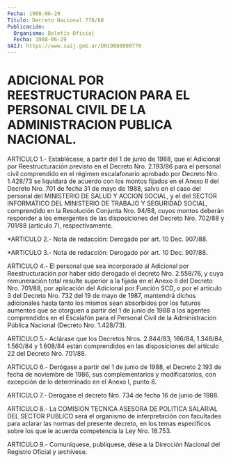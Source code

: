 ```yaml
---
Fecha: 1988-06-29
Título: Decreto Nacional 778/88
Publicación:
  Organismo: Boletín Oficial
  Fecha: 1988-06-29
SAIJ: https://www.saij.gob.ar/DN19880000778
---
```

# ADICIONAL POR REESTRUCTURACION PARA EL PERSONAL CIVIL DE LA ADMINISTRACION PUBLICA NACIONAL.

<a id="1"></a>
ARTICULO 1.- Establécese, a partir del 1 de junio de 1988, que el Adicional por Reestructuración previsto en el Decreto Nro. 2.193/86 para el personal civil comprendido en el régimen escalafonario aprobado por Decreto Nro. 1.428/73 se liquidará de acuerdo con los montos fijados en el Anexo II del Decreto Nro. 701 de fecha 31 de mayo de 1988, salvo en el caso del personal del MINISTERIO DE SALUD Y ACCION SOCIAL, y el del SECTOR INFORMATICO DEL MINISTERIO DE TRABAJO Y SEGURIDAD SOCIAL, comprendido en la Resolución Conjunta Nro. 94/88, cuyos montos deberán responder a los emergentes de las disposiciones del Decreto Nro. 702/88 y 701/88 (artículo 7), respectivamente.

<a id="2"></a>
*ARTICULO 2.- Nota de redacción: Derogado por art. 10 Dec. 907/88.

<a id="3"></a>
*ARTICULO 3.- Nota de redacción: Derogado por art. 10 Dec. 907/88.

<a id="4"></a>
ARTICULO 4.- El personal que sea incorporado al Adicional por Reestructuración por haber sido derogado el decreto Nro. 2.558/76, y cuya remuneración total resulte superior a la fijada en el Anexo II del Decreto Nro. 701/88, por aplicación del Adicional por Función SCD, o por el artículo 3 del Decreto Nro. 732 del 19 de mayo de 1987, mantendrá dichos adicionales hasta tanto los mismos sean absorbidos por los futuros aumentos que se otorguen a partir del 1 de junio de 1988 a los agentes comprendidos en el Escalafón para el Personal Civil de la Administración Pública Nacional (Decreto Nro. 1.428/73).

<a id="5"></a>
ARTICULO 5.- Aclárase que los Decretos Nros. 2.844/83, 166/84, 1.348/84, 1.560/84 y 1.608/84 están comprendidos en las disposiciones del artículo 22 del Decreto Nro. 701/88.

<a id="6"></a>
ARTICULO 6.- Derógase a partir del 1 de junio de 1988, el Decreto 2.193 de fecha de noviembre de 1986, sus complementarios y modificatorios, con excepción de lo determinado en el Anexo I, punto 8.

<a id="7"></a>
ARTICULO 7.- Derógase el decreto Nro. 734 de fecha 16 de junio de 1988.

<a id="8"></a>
ARTICULO 8.- La COMISION TECNICA ASESORA DE POLITICA SALARIAL DEL SECTOR PUBLICO será el organismo de interpretación con facultades para aclarar las normas del presente decreto, en los temas específicos sobre los que le acuerda competencia la Ley Nro. 18.753.

<a id="9"></a>
ARTICULO  9.- Comuníquese, publíquese, dése a la Dirección Nacional del Registro Oficial y archívese.